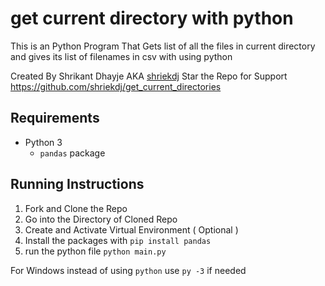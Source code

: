 # get current directory with python

This is an Python Program That Gets list of all the files in current directory and gives its list of filenames in csv with using python

Created By Shrikant Dhayje AKA [shriekdj](https://github.com/shriekdj)
Star the Repo for Support <https://github.com/shriekdj/get_current_directories>

## Requirements

- Python 3
  - `pandas` package

## Running Instructions

1. Fork and Clone the Repo
2. Go into the Directory of Cloned Repo
3. Create and Activate Virtual Environment ( Optional )
4. Install the packages with `pip install pandas`
5. run the python file `python main.py`

For Windows instead of using `python` use `py -3` if needed

